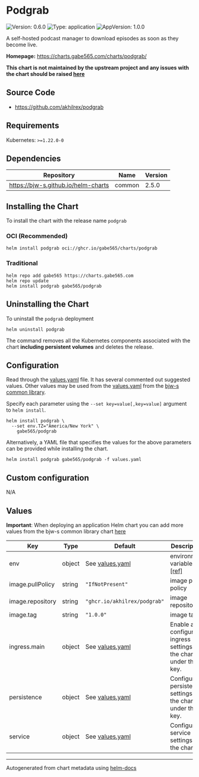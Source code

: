 # Podgrab

![Version: 0.6.0](https://img.shields.io/badge/Version-0.6.0-informational?style=flat)
![Type: application](https://img.shields.io/badge/Type-application-informational?style=flat)
![AppVersion: 1.0.0](https://img.shields.io/badge/AppVersion-1.0.0-informational?style=flat)

A self-hosted podcast manager to download episodes as soon as they become live.

**Homepage:** <https://charts.gabe565.com/charts/podgrab/>

**This chart is not maintained by the upstream project and any issues with the chart should be raised
[here](https://github.com/gabe565/charts/issues/new?assignees=gabe565&labels=bug&template=bug_report.yaml&name=podgrab&version=0.6.0)**

## Source Code

* <https://github.com/akhilrex/podgrab>

## Requirements

Kubernetes: `>=1.22.0-0`

## Dependencies

| Repository | Name | Version |
|------------|------|---------|
| <https://bjw-s.github.io/helm-charts> | common | 2.5.0 |

## Installing the Chart

To install the chart with the release name `podgrab`

### OCI (Recommended)

```console
helm install podgrab oci://ghcr.io/gabe565/charts/podgrab
```

### Traditional

```console
helm repo add gabe565 https://charts.gabe565.com
helm repo update
helm install podgrab gabe565/podgrab
```

## Uninstalling the Chart

To uninstall the `podgrab` deployment

```console
helm uninstall podgrab
```

The command removes all the Kubernetes components associated with the chart **including persistent volumes** and deletes the release.

## Configuration

Read through the [values.yaml](./values.yaml) file. It has several commented out suggested values.
Other values may be used from the [values.yaml](https://github.com/bjw-s/helm-charts/tree/main/charts/library/common/values.yaml) from the [bjw-s common library](https://github.com/bjw-s/helm-charts/tree/main/charts/library/common).

Specify each parameter using the `--set key=value[,key=value]` argument to `helm install`.

```console
helm install podgrab \
  --set env.TZ="America/New York" \
    gabe565/podgrab
```

Alternatively, a YAML file that specifies the values for the above parameters can be provided while installing the chart.

```console
helm install podgrab gabe565/podgrab -f values.yaml
```

## Custom configuration

N/A

## Values

**Important**: When deploying an application Helm chart you can add more values from the bjw-s common library chart [here](https://github.com/bjw-s/helm-charts/tree/main/charts/library/common)

| Key | Type | Default | Description |
|-----|------|---------|-------------|
| env | object | See [values.yaml](./values.yaml) | environment variables. [[ref]](https://github.com/akhilrex/podgrab#environment-variables) |
| image.pullPolicy | string | `"IfNotPresent"` | image pull policy |
| image.repository | string | `"ghcr.io/akhilrex/podgrab"` | image repository |
| image.tag | string | `"1.0.0"` | image tag |
| ingress.main | object | See [values.yaml](./values.yaml) | Enable and configure ingress settings for the chart under this key. |
| persistence | object | See [values.yaml](./values.yaml) | Configure persistence settings for the chart under this key. |
| service | object | See [values.yaml](./values.yaml) | Configures service settings for the chart. |

---
Autogenerated from chart metadata using [helm-docs](https://github.com/norwoodj/helm-docs)
